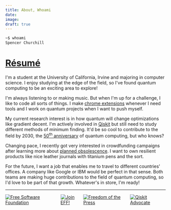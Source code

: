 ```yaml
---
title: About, Whoami
date:
image:
draft: true
---
```


```bash
~$ whoami
Spencer Churchill
```

# [Résumé](data/resume/resume.pdf)

I'm a student at the University of California, Irvine and majoring in computer science. I enjoy studying at the edge of the field, so I've found quantum computing to be an exciting area to explore!

I'm always listening to or making music. But when I'm up for a challenge, I like to code all sorts of things. I make [chrome extensions](https://chrome.google.com/webstore/search/splch?_category=extensions) whenever I need tools and I work on quantum projects when I want to push myself.

My current research interest is in how quantum will change optimizations like gradient decent. I'm actively involved in [Qiskit](https://qiskit.org/) but still need to study different methods of minimum finding. It'd be so cool to contribute to the field by 2030, the [50<sup>th</sup> anniversary](https://doi.org/10.1007/BF01011339) of quantum computing, but who knows?

Changing pace, I recently got very interested in crowdfunding campaigns after learning more about [planned obsolescence](https://youtu.be/j5v8D-alAKE). I want to own resilient products like nice leather journals with titanium pens and the sort.

For the future, I want a job that enables me to travel to different countries' offices. A company like Google or IBM would be perfect in that sense. Both teams are making huge contributions to the field of quantum computing, so I'd love to be part of that growth. Whatever's in store, I'm ready!

<!-- <iframe class="pdf" src="data/resume/resume.pdf#view=FitW"></iframe> -->

---

<div style="display:flex;align-items:center;overflow-x:auto;">
	<a href="http://u.fsf.org/16e"><img class="badge" src="https://static.fsf.org/nosvn/images/badges/fsfs_icons_yellow-bg.png" alt="Free Software Foundation" border="0"></a>
	<a href="https://www.eff.org/join"><img class="badge" src="https://www.eff.org/files/eff-join1.png" alt="Join EFF!" border="0"></a>
	<a href="https://freedom.press/about/"><img class="badge" src="https://upload.wikimedia.org/wikipedia/commons/thumb/2/2c/Freedom_of_the_Press_Foundation_logo_b%26w.jpg/240px-Freedom_of_the_Press_Foundation_logo_b%26w.jpg" alt="Freedom of the Press" border="0"></a>
	<a href="https://www.credly.com/badges/da0f89d5-8e25-4281-9d6a-e6df33892452"><img class="badge" src="https://images.credly.com/images/fb598ca2-1bd2-4674-a49f-3b55445f47f9/IBM_Qiskit_Advocate_-_Advanced_v2.png" alt="Qiskit Advocate" border="0"></a>
</div>
